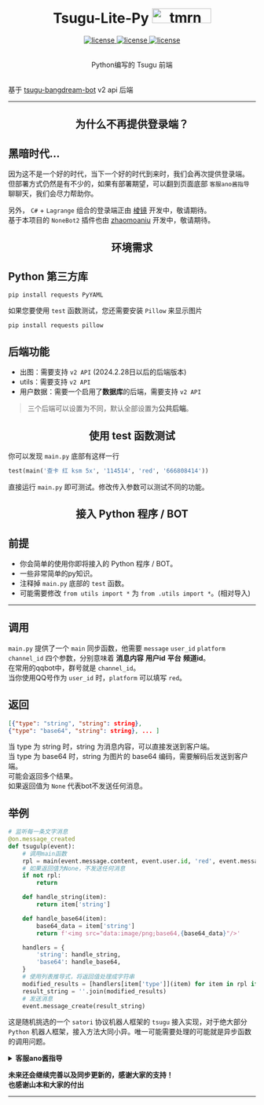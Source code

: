 


[//]: # (<h1 align="center"> TomorinBOT  <img src="./DemoProject2/register/example/eg.jpg" width="30" height="30" alt="tmrn"/> </div></h1>)
<h1 align="center"> Tsugu-Lite-Py  <img src="./logo.jpg" width="120"" width="30" height="30" alt="tmrn"/> </div></h1>


<p align="center">

<a href="https://github.com/Yamamoto-2/tsugu-bangdream-bot">
    <img src="https://img.shields.io/badge/tsugu-bangdream bot-yellow" alt="license">
  </a>

<a href="https://github.com/kumoSleeping/tsugu-bangdream-bot-lite-py?tab=MIT-1-ov-file">
    <img src="https://img.shields.io/github/license/kumoSleeping/TomorinBot" alt="license">
  </a>
<a href="https://www.python.org/">
    <img src="https://img.shields.io/badge/python-3.10+-blue?logo=python&logoColor=edb641" alt="license">
  </a>

</p>
<p align="center">
<br>  Python编写的 Tsugu 前端

<br> 基于 <a href="https://github.com/Yamamoto-2/tsugu-bangdream-bot">tsugu-bangdream-bot</a> v2 api 后端



***

<h2 align="center"> 为什么不再提供登录端？ </h2>

## 黑暗时代...

因为这不是一个好的时代，当下一个好的时代到来时，我们会再次提供登录端。   
但部署方式仍然是有不少的，如果有部署期望，可以翻到页面底部 `客服ano酱指导` 聊聊天，我们会尽力帮助你。

另外， `C#` + `Lagrange` 组合的登录端正由 [棱镜](https://github.com/DreamPrism) 开发中，敬请期待。   
基于本项目的 `NoneBot2` 插件也由 [zhaomoaniu](https://github.com/zhaomaoniupi) 开发中，敬请期待。   
<h2 align="center"> 环境需求 </h2>

## Python 第三方库
```shell
pip install requests PyYAML
```
如果您要使用 `test` 函数测试，您还需要安装 `Pillow` 来显示图片
```shell
pip install requests pillow
```
## 后端功能

- 出图：需要支持 `v2 API` (2024.2.28日以后的后端版本)
- utils：需要支持 `v2 API` 
- 用户数据：需要一个启用了**数据库**的后端，需要支持 `v2 API`

> 三个后端可以设置为不同，默认全部设置为**公共后端**。

<h2 align="center"> 使用 test 函数测试 </h2>

你可以发现 `main.py` 底部有这样一行

```python
test(main('查卡 红 ksm 5x', '114514', 'red', '666808414'))
```

直接运行 `main.py` 即可测试。修改传入参数可以测试不同的功能。


<h2 align="center"> 接入 Python 程序 / BOT </h2>

## 前提

- 你会简单的使用你即将接入的 Python 程序 / BOT。
- 一些非常简单的py知识。
- 注释掉 `main.py` 底部的 `test` 函数。
- 可能需要修改 `from utils import *` 为 `from .utils import *`。(相对导入)

***
## 调用 
`main.py` 提供了一个 `main` 同步函数，他需要 `message` `user_id` `platform` `channel_id` 四个参数，分别意味着 **消息内容** **用户id** **平台** **频道id**。   
在常用的qqbot中，群号就是 `channel_id`。   
当你使用QQ号作为 `user_id` 时，`platform` 可以填写 `red`。   

## 返回

```json
[{"type": "string", "string": string},
{"type": "base64", "string": string}, ... ]
```
当 type 为 string 时，string 为消息内容，可以直接发送到客户端。   
当 type 为 base64 时，string 为图片的 base64 编码，需要解码后发送到客户端。   
可能会返回多个结果。  
如果返回值为 `None` 代表bot不发送任何消息。   

## 举例
```python
# 监听每一条文字消息
@on.message_created
def tsugulp(event):
    # 调用main函数
    rpl = main(event.message.content, event.user.id, 'red', event.message.id)
    # 如果返回值为None，不发送任何消息
    if not rpl:
        return

    def handle_string(item):
        return item['string']

    def handle_base64(item):
        base64_data = item['string']
        return f'<img src="data:image/png;base64,{base64_data}"/>'

    handlers = {
        'string': handle_string,
        'base64': handle_base64,
    }
    # 使用列表推导式，将返回值处理成字符串
    modified_results = [handlers[item['type']](item) for item in rpl if item['type'] in handlers]
    result_string = ''.join(modified_results)
    # 发送消息
    event.message_create(result_string)
```

这是随机挑选的一个 `satori` 协议机器人框架的 `tsugu` 接入实现，对于绝大部分 `Python` 机器人框架，接入方法大同小异。唯一可能需要处理的可能就是异步函数的调用问题。   

 <details>
<summary><b>客服ano酱指导</b></summary>
 
**注意，如果你不知道什么是BanGDream，请不要随意加群**    
**本群还是欢迎加群的（**    
[BanGDreamBot开发聊天群](https://qm.qq.com/q/zjUPQkrdpm)   
温馨的聊天环境～   

</details>

**未来还会继续完善以及同步更新的，感谢大家的支持！**   
**也感谢山本和大家的付出**

***






